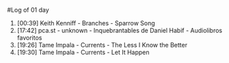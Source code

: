 #Log of 01 day

1. [00:39] Keith Kenniff - Branches - Sparrow Song
1. [17:42] pca.st - unknown - Inquebrantables de Daniel Habif - Audiolibros favoritos
1. [19:26] Tame Impala - Currents - The Less I Know the Better
1. [19:30] Tame Impala - Currents - Let It Happen
